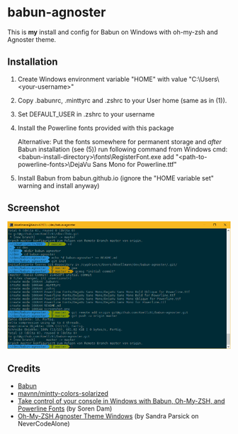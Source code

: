 # babun-agnoster
This is **my** install and config for Babun on Windows
with oh-my-zsh and Agnoster theme.

## Installation
1. Create Windows environment variable "HOME" with value "C:\Users\\\<your-username\>"
2. Copy .babunrc, .minttyrc and .zshrc to your User home (same as in (1)).
3. Set DEFAULT_USER in .zshrc to your username
4. Install the Powerline fonts provided with this package

   Alternative:
   Put the fonts somewhere for permanent storage and _after_ Babun installation (see (5)) run following command from Windows cmd:
   \<babun-install-directory\>\fonts\RegisterFont.exe add "\<path-to-powerline-fonts\>\DejaVu Sans Mono for Powerline.ttf"
5. Install Babun from babun.github.io (ignore the "HOME variable set" warning and install anyway)

## Screenshot
![Screenshot](https://github.com/Koelli91/babun-agnoster/raw/master/screenshot.png "Screenshot of Babun with Agnoster theme")

## Credits
- [Babun](https://babun.github.io/)
- [mavnn/mintty-colors-solarized](https://github.com/mavnn/mintty-colors-solarized)
- [Take control of your console in Windows with Babun, Oh-My-ZSH, and Powerline Fonts](https://www.sorendam.com/take-control-of-your-console-in-windows-with-babun-oh-my-zsh-and-powerline-fonts/) (by Soren Dam)
- [Oh-My-ZSH Agnoster Theme Windows](https://blog.nevercodealone.de/oh-my-zsh-agnoster-theme-windows/) (by Sandra Parsick on NeverCodeAlone)
